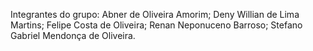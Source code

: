 Integrantes do grupo:
Abner de Oliveira Amorim;
Deny Willian de Lima Martins;
Felipe Costa de Oliveira;
Renan Neponuceno Barroso;
Stefano Gabriel Mendonça de Oliveira.

